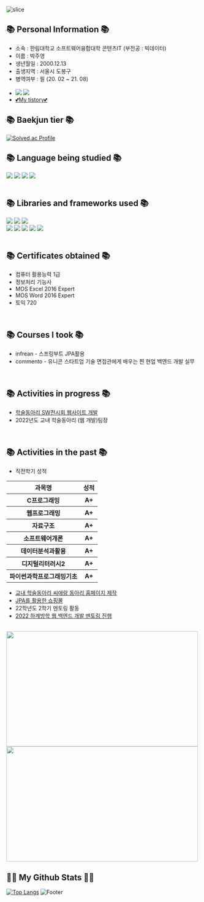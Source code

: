 ![slice](https://capsule-render.vercel.app/api?type=slice&color=auto&height=200&text=Hello&fontAlign=70&rotate=13&fontAlignY=25&desc=I'm%20Ju%20Young.&descAlign=73.&descAlignY=44&animation=fadeIn)


## 📚 Personal Information 📚
- 소속 : 한림대학교 소프트웨어융합대학 콘텐츠IT (부전공 : 빅데이터)
- 이름 : 박주영
- 생년월일 : 2000.12.13
- 출생지역 : 서울시 도봉구
- 병역여부 : 필 (20. 02 ~ 21. 08)
<a href="https://www.instagram.com/jyp.on/"><br><br>
- <img src="https://img.shields.io/badge/Instagram-E4405F?style=flat-square&logo=Instagram&logoColor=white&link=https://www.instagram.com/hye_inisfree/"/></a>
<a href="mailto:okmlnsunok@gmail.com"><img src="https://img.shields.io/badge/Gmail-d14836?style=flat-square&logo=Gmail&logoColor=white&link=kimhyein7110@gmail.com"/></a>
- <a href="https://mythpoy.tistory.com/">💕My tistory💕</a>


## 📚 Baekjun tier 📚

[![Solved.ac Profile](http://mazassumnida.wtf/api/generate_badge?boj=okmlnsunok)](https://solved.ac/okmlnsunok)

## 📚 Language being studied 📚

<div >
<img src="https://img.shields.io/badge/C++-00599C?style=for-the-badge&logo=cplusplus&logoColor=white">
<img src="https://img.shields.io/badge/JAVA-007396?style=for-the-badge&logo=java&logoColor=white">
<img src="https://img.shields.io/badge/Python-3670A0?style=for-the-badge&logo=java&logoColor=ffdd54">
<img src="https://img.shields.io/badge/javascript-F7DF1E?style=for-the-badge&logo=javascript&logoColor=black">
  

</div>
<br>

## 📚 Libraries and frameworks used 📚

<div>
<img src="https://img.shields.io/badge/Spring Boot-6DB33F?style=for-the-badge&logo=SpringBoot&logoColor=white">
<img src="https://img.shields.io/badge/Spring Security-6DB33F?style=for-the-badge&logo=SpringSecurity&logoColor=white">
<img src="https://img.shields.io/badge/Thymeleaf-6DB33F?style=for-the-badge&logo=thymeleaf&logoColor=FF9900">
<br>
<img src="https://img.shields.io/badge/node.js-339933?style=for-the-badge&logo=Node.js&logoColor=white">
<img src="https://img.shields.io/badge/express-000000?style=for-the-badge&logo=express&logoColor=white">
<img src="https://img.shields.io/badge/github-181717?style=for-the-badge&logo=github&logoColor=white">
<img src="https://img.shields.io/badge/aws-232F3E?style=for-the-badge&logo=Amazon AWS&logoColor=white">
<img src="https://img.shields.io/badge/unity-%23000000.svg?style=for-the-badge&logo=unity&logoColor=white"/>
</div>

<br>

## 📚 Certificates obtained 📚
- 컴퓨터 활용능력 1급
- 정보처리 기능사
- MOS Excel 2016 Expert
- MOS Word 2016 Expert
- 토익 720

<br>

## 📚 Courses I took 📚

- infrean - 스프링부트 JPA활용
- commento - 유니콘 스타트업 기술 면접관에게 배우는 찐 현업 백엔드 개발 실무

<br>

## 📚 Activities in progress 📚
- <a href="https://github.com/CaerangManagement/2022-SoftwareExhibition">학술동아리 SW전시회 웹사이트 개발</a>
- 2022년도 교내 학술동아리 (웹 개발)팀장 
<br>


## 📚 Activities in the past 📚
- 직전학기 성적
<table>
  <tr>
    <th>과목명</th>
    <th>성적</th>
  </tr>
  <tr>
    <th>C프로그래밍</th>
    <th>A+</th>
  </tr>
  <tr>
    <th>웹프로그래밍</th>
    <th>A+</th>
  </tr>
  <tr>
    <th>자료구조</th>
    <th>A+</th>
  </tr>
  <tr>
    <th>소프트웨어개론</th>
    <th>A+</th>
  </tr>
  <tr>
    <th>데이터분석과활용</th>
    <th>A+</th>
  </tr>
  <tr>
    <th>디지털리터러시2</th>
    <th>A+</th>
  </tr>
  <tr>
    <th>파이썬과학프로그래밍기초</th>
    <th>A+</th>
  </tr>
</table>

- <a href="https://github.com/CaerangManagement/Club_Management">교내 학술동아리 씨애랑 동아리 홈페이지 제작</a>
- <a href="https://github.com/mythpoy/Jpa-Shop">JPA를 활용한 쇼핑몰</a>
- 22학년도 2학기 멘토링 활동
- <a href="https://github.com/mythpoy/mongoose_board_exam">2022 하계방학 웹 백엔드 개발 멘토링 진행</a>
<br>
<img src="https://user-images.githubusercontent.com/52206904/195564807-fd5288d8-694b-4d3e-abd4-df1d3443ad10.png" width="500px", height ="300px">
<img src="https://user-images.githubusercontent.com/52206904/195583151-224657aa-9bb9-4838-96ab-6b597e6f812a.png" width="500px", height ="300px">
<br>

## 👩‍💻 My Github Stats 👩‍💻
[![Top Langs](https://github-readme-stats.vercel.app/api/top-langs/?username=mythpoy)](https://github.com/mythpoy/github-readme-stats)
![Footer](https://capsule-render.vercel.app/api?type=waving&color=auto&height=200&section=footer)
